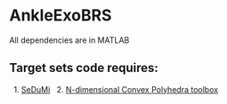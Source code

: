 # AnkleExoBRS
All dependencies are in MATLAB
## Target sets code requires:
  1. [SeDuMi](https://sedumi.ie.lehigh.edu/?page_id=58) 
  2. [N-dimensional Convex Polyhedra 
toolbox](https://www.mathworks.com/matlabcentral/fileexchange/30892-analyze-n-dimensional-convex-polyhedra)
